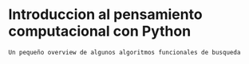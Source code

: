 # Introduccion al pensamiento computacional con Python
	Un pequeño overview de algunos algoritmos funcionales de busqueda
	
